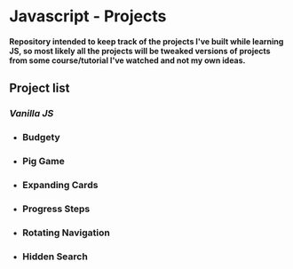 # Javascript - Projects

#### Repository intended to keep track of the projects I've built while learning JS, so most likely all the projects will be tweaked versions of projects from some course/tutorial I've watched and not my own ideas.

## **Project list**
### *Vanilla JS*
* ### Budgety
* ### Pig Game
* ### Expanding Cards
* ### Progress Steps
* ### Rotating Navigation
* ### Hidden Search
  